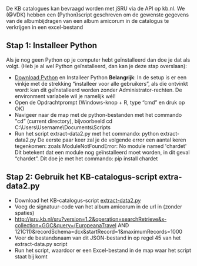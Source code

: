 De KB catalogues kan bevraagd worden met jSRU via de API op kb.nl. We (@VDK) hebben een (Python)script geschreven om de gewenste gegevens van de albumbijdragen van een album amicorum in de catalogus te verkrijgen in een excel-bestand

## Stap 1: Installeer Python
Als je nog geen Python op je computer hebt geïnstalleerd dan doe je dat als volgt. (Heb je al wel Python geïnstalleerd, dan kan je deze stap overslaan):
* [Download Python](https://www.python.org/downloads/) en Installeer Python 
**Belangrijk**: In de setup is er een vinkje met de strekking “installeer voor alle gebruikers”, als die ontvinkt wordt kan dit geïnstalleerd worden zonder Administrator-rechten. De environment variabele wil je namelijk wél! 
* Open de Opdrachtprompt (Windows-knop + R, type “cmd” en druk op OK) 
* Navigeer naar de map met de python-bestanden met het commando "cd” (current directory), bijvoorbeeld cd C:\Users\Username\Documents\Scripts 
* Run het script extract-data2.py met het commando: python extract-data2.py 
De eerste paar keer zal je de volgende error een aantal keren tegenkomen: zoals ModuleNotFoundError: No module named 'chardet' 
Dit betekent dat een module nog geïnstalleerd moet worden, in dit geval “chardet”.
Dit doe je met het commando: pip install chardet 

## Stap 2: Gebruik het KB-catalogus-script extra-data2.py
* Download het KB-catalogus-script [extract-data2.py](https://github.com/KBNLwikimedia/Alba-Amicorum/blob/main/scripts/extract-data2.py)
* Voeg de signatuur-code van het album amicorum in de url in (zonder spaties) 
* http://jsru.kb.nl/sru?version=1.2&operation=searchRetrieve&x-collection=GGC&query=(EuropeanaTravel AND 121C11)&recordSchema=dcx&startRecord=1&maximumRecords=1000  
* Voer de bestandsnaam van dit JSON-bestand in op regel 45 van het extract-data.py script 
* Run het script, waardoor er een Excel-bestand in de map waar het script staat bij komt 
